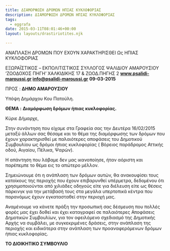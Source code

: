 ```yaml
---
title: ΔΙΑΜΟΡΦΩΣΗ ΔΡΟΜΩΝ ΗΠΙΑΣ ΚΥΚΛΟΦΟΡΙΑΣ
description: ΔΙΑΜΟΡΦΩΣΗ ΔΡΟΜΩΝ ΗΠΙΑΣ ΚΥΚΛΟΦΟΡΙΑΣ
tags:
  - eggrafa
date: 2015-03-11T08:01:46+00:00
layout: layouts/drastiriotites.njk

---
```


ΑΝΑΠΛΑΣΗ ΔΡΟΜΩΝ ΠΟΥ ΕΧΟΥΝ ΧΑΡΑΚΤΗΡΙΣΘΕΙ Ως ΗΠΙΑΣ ΚΥΚΛΟΦΟΡΙΑΣ

<!-- excerpt -->

ΕΞΩΡΑΪΣΤΙΚΟΣ – EKΠΟΛΙΤΙΣΤΙΚΟΣ ΣΥΛΛΟΓΟΣ ΨΑΛΙΔΙΟΥ ΑΜΑΡΟΥΣΙΟΥ ‘ΖΩΟΔΟΧΟΣ ΠΗΓΗ’ ΧΑΛΚΙΔΙΚΗΣ 17 &amp; ΖΩΟΔ.ΠΗΓΗΣ 2 **www.psalidi-maroussi.gr info@psalidi-maroussi.gr** **09-03-2015**

ΠΡΟΣ : **ΔΗΜΟ ΑΜΑΡΟΥΣΙΟΥ**

Υπόψη Δημάρχου Κου Πατούλη.

**ΘΕΜΑ :** **Διαμόρφωση δρόμων ήπιας κυκλοφορίας.**

Κύριε Δήμαρχε,

Στην συνάντηση που είχαμε στα Γραφεία σας την Δευτέρα 16/02/2015 μεταξύ άλλων σας θέσαμε και το θέμα της διαμόρφωσης των δρόμων που έχουν χαρακτηρισθεί με παλαιότερες αποφάσεις του Δημοτικού Συμβουλίου ως δρόμοι ήπιας κυκλοφορίας ( Βόρειος παράδρομος Αττικής οδού, Αιγαίου, Πέλικα, Ψαρών).

Η απάντηση που λάβαμε δεν μας ικανοποίησε, ήταν αόριστη και παρέπεμπε το θέμα εις το απώτερο μέλλον.

Σημειώνουμε ότι η ανάπλαση των δρόμων αυτών, θα ανακουφίσει τους κατοίκους της περιοχής που έχουν επιβαρυνθεί υπέρμετρα, δεδομένου ότι χρησιμοποιούνται από χιλιάδες οδηγούς είτε για διέλευση είτε ως θέσεις πάρκινγκ για την μετάβασή τους στα μεγάλα υπερτοπικά κέντρα που παρανόμως έχουν εγκατασταθεί στην περιοχή μας.

Αναμένουμε να κάνετε πράξη την προσωπική σας δέσμευση που πολλές φορές μας έχει δοθεί και έχει καταγραφεί σε παλαιότερες Αποφάσεις Δημοτικών Συμβουλίων, για τον οφειλόμενο σχεδιασμό της Δημοτικής Αρχής να συμβάλει, με συγκεκριμένες δράσεις, στην ανάπλαση της περιοχής και ειδικότερα στην ανάπλαση των προαναφερόμενων δρόμων ήπιας κυκλοφορίας.

**ΤΟ ΔΙΟΙΚΗΤΙΚΟ ΣΥΜΒΟΥΛΙΟ**
